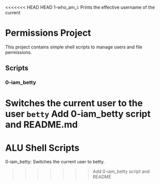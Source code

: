 <<<<<<< HEAD
 HEAD
1-who_am_i: Prints the effective username of the current 
# Permissions Project

This project contains simple shell scripts to manage users and file permissions.

## Scripts

### 0-iam_betty
Switches the current user to the user `betty`
 Add 0-iam_betty script and README.md
=======
# ALU Shell Scripts
0-iam_betty: Switches the current user to betty.
>>>>>>> Add 0-iam_betty script and README
